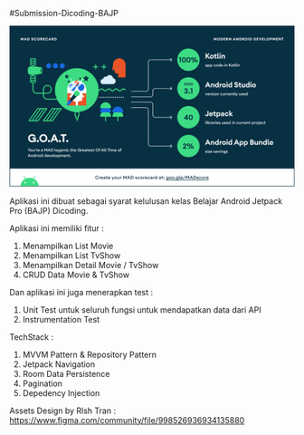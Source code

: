 #Submission-Dicoding-BAJP

![Summary](/mad_scorecard/summary.png)

Aplikasi ini dibuat sebagai syarat kelulusan kelas Belajar Android Jetpack Pro (BAJP) Dicoding. <p>
Aplikasi ini memiliki fitur :
1. Menampilkan List Movie
2. Menampilkan List TvShow
3. Menampilkan Detail Movie / TvShow
4. CRUD Data Movie & TvShow

Dan aplikasi ini juga menerapkan test :
1. Unit Test untuk seluruh fungsi untuk mendapatkan data dari API
2. Instrumentation Test 

TechStack :
1. MVVM Pattern & Repository Pattern
2. Jetpack Navigation
4. Room Data Persistence
5. Pagination
6. Depedency Injection

Assets Design by Rlsh Tran : https://www.figma.com/community/file/998526936934135880
